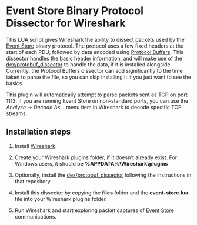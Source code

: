 # Event Store Binary Protocol Dissector for Wireshark

This LUA script gives Wireshark the ability to dissect packets used by the [Event Store](https://eventstore.org) binary protocol. The protocol uses a few fixed headers at the start of each PDU, followed by data encoded using [Protocol Buffers](https://developers.google.com/protocol-buffers/). This dissector handles the basic header information, and will make use of the [dex/protobuf_dissector](https://github.com/dex/protobuf_dissector) to handle the data, if it is installed alongside. Currently, the Protocol Buffers dissector can add significantly to the time taken to parse the file, so you can skip installing it if you just want to see the basics.

This plugin will automatically attempt to parse packets sent as TCP on port 1113. If you are running Event Store on non-standard ports, you can use the *Analyze -> Decode As...* menu item in Wireshark to decode specific TCP streams.

## Installation steps

1. Install [Wireshark](https://wireshark.org/).

2. Create your Wireshark plugins folder, if it doesn't already exist. For Windows users, it should be **%APPDATA%\Wireshark\plugins**

3. Optionally, install the [dex/protobuf_dissector](https://github.com/dex/protobuf_dissector) following the instructions in that repository.

4. Install this dissector by copying the **files** folder and the **event-store.lua** file into your Wireshark plugins folder.

5. Run Wireshark and start exploring packet captures of [Event Store](https://eventstore.org) communications.